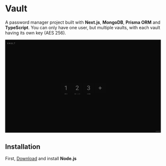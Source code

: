 # Vault
 A password manager project built with <b>Next.js</b>, <b>MongoDB</b>, <b>Prisma ORM</b> and <b>TypeScript</b>. You can only have one user, but multiple vaults, with each vault having its own key (AES 256).
<div align="center"> <img src="./docs/img/main_2.png"> </div>

## Installation
First, [Download](https://nodejs.org/en/download/package-manager/) and install <b>Node.js</b>